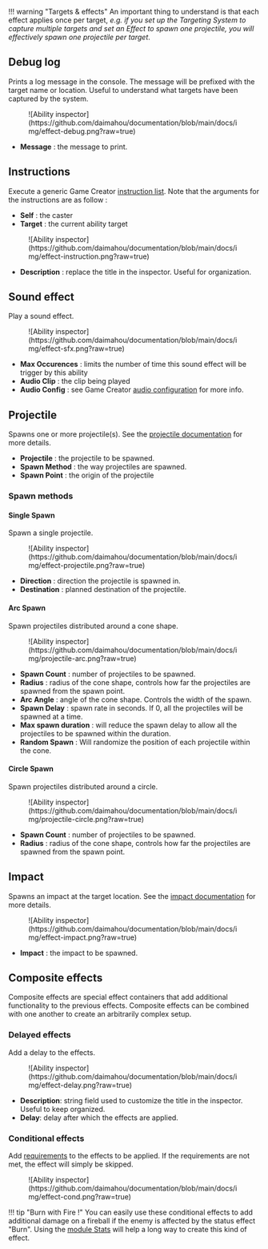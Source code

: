 !!! warning "Targets & effects"
An important thing to understand is that each effect applies once per target, *e.g. if you set up the Targeting System to capture multiple targets and set an Effect to spawn one projectile, you will effectively spawn one projectile per target*.

## Debug log

Prints a log message in the console. The message will be prefixed with the target name or location. Useful to understand what targets have been captured by the system.

<figure markdown>
  ![Ability inspector](https://github.com/daimahou/documentation/blob/main/docs/img/effect-debug.png?raw=true)
</figure>

- **Message** : the message to print.

## Instructions

Execute a generic Game Creator [instruction list](https://docs.gamecreator.io/gamecreator/visual-scripting/actions/). Note that the arguments for the instructions are as follow :

- **Self** : the caster
- **Target** : the current ability target

<figure markdown>
  ![Ability inspector](https://github.com/daimahou/documentation/blob/main/docs/img/effect-instruction.png?raw=true)
</figure>

- **Description** : replace the title in the inspector. Useful for organization.

## Sound effect

Play a sound effect.

<figure markdown>
  ![Ability inspector](https://github.com/daimahou/documentation/blob/main/docs/img/effect-sfx.png?raw=true)
</figure>

- **Max Occurences** : limits the number of time this sound effect will be trigger by this ability
- **Audio Clip** : the clip being played
- **Audio Config** : see Game Creator [audio configuration](https://docs.gamecreator.io/gamecreator/visual-scripting/actions/instructions/audio/play-sound-effect/) for more info.

## Projectile

Spawns one or more projectile(s). See the [projectile documentation](../projectiles/index.md) for more details.

- **Projectile** : the projectile to be spawned.
- **Spawn Method** : the way projectiles are spawned.
- **Spawn Point** : the origin of the projectile

### Spawn methods

#### Single Spawn

Spawn a single projectile.

<figure markdown>
  ![Ability inspector](https://github.com/daimahou/documentation/blob/main/docs/img/effect-projectile.png?raw=true)
</figure>

- **Direction** : direction the projectile is spawned in.
- **Destination** : planned destination of the projectile.

#### Arc Spawn

Spawn projectiles distributed around a cone shape.

<figure markdown>
  ![Ability inspector](https://github.com/daimahou/documentation/blob/main/docs/img/projectile-arc.png?raw=true)
</figure>

- **Spawn Count** : number of projectiles to be spawned.
- **Radius** : radius of the cone shape, controls how far the projectiles are spawned from the spawn point.
- **Arc Angle** : angle of the cone shape. Controls the width of the spawn.
- **Spawn Delay** : spawn rate in seconds. If 0, all the projectiles will be spawned at a time.
- **Max spawn duration** : will reduce the spawn delay to allow all the projectiles to be spawned within the duration.
- **Random Spawn** : Will randomize the position of each projectile within the cone.

#### Circle Spawn

Spawn projectiles distributed around a circle.

<figure markdown>
  ![Ability inspector](https://github.com/daimahou/documentation/blob/main/docs/img/projectile-circle.png?raw=true)
</figure>

- **Spawn Count** : number of projectiles to be spawned.
- **Radius** : radius of the cone shape, controls how far the projectiles are spawned from the spawn point.

## Impact

Spawns an impact at the target location. See the [impact documentation](../projectiles/index.md) for more details.

<figure markdown>
  ![Ability inspector](https://github.com/daimahou/documentation/blob/main/docs/img/effect-impact.png?raw=true)
</figure>

- **Impact** : the impact to be spawned.


## Composite effects

Composite effects are special effect containers that add additional functionality to the previous effects. Composite effects can be combined with one another to create an arbitrarily complex setup.

### Delayed effects

Add a delay to the effects.

<figure markdown>
  ![Ability inspector](https://github.com/daimahou/documentation/blob/main/docs/img/effect-delay.png?raw=true)
</figure>


- **Description**: string field used to customize the title in the inspector. Useful to keep organized.
- **Delay**: delay after which the effects are applied.

### Conditional effects

Add [requirements](../requirements) to the effects to be applied. If the requirements are not met, the effect will simply be skipped.

<figure markdown>
  ![Ability inspector](https://github.com/daimahou/documentation/blob/main/docs/img/effect-cond.png?raw=true)
</figure>

!!! tip "Burn with Fire !"
You can easily use these conditional effects to add additional damage on a fireball if the enemy is affected by the status effect "Burn". Using the [module Stats](https://docs.gamecreator.io/stats/) will help a long way to create this kind of effect.